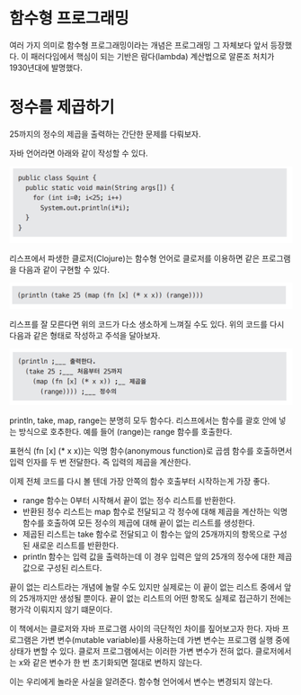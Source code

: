 # **함수형 프로그래밍**  
여러 가지 의미로 함수형 프로그래밍이라는 개념은 프로그래밍 그 자체보다 앞서 등장했다. 이 패러다임에서 핵심이 되는 기반은 람다(lambda) 계산법으로 
알론조 처치가 1930년대에 발명했다.  
  
# **정수를 제곱하기**  
25까지의 정수의 제곱을 출력하는 간단한 문제를 다뤄보자.  
  
자바 언어라면 아래와 같이 작성할 수 있다.  
  
![img.png](image/img.png)  
  
리스프에서 파생한 클로저(Clojure)는 함수형 언어로 클로저를 이용하면 같은 프로그램을 다음과 같이 구현할 수 있다.  
  
![img.png](image/img2.png)  
  
리스프를 잘 모른다면 위의 코드가 다소 생소하게 느껴질 수도 있다. 위의 코드를 다시 다음과 같은 형태로 작성하고 주석을 달아보자.  
  
![img.png](image/img3.png)  
  
println, take, map, range는 분명히 모두 함수다. 리스프에서는 함수를 괄호 안에 넣는 방식으로 호추한다. 예를 들어 (range)는 range 함수를 호출한다.  
  
표현식 (fn [x] (* x x))는 익명 함수(anonymous function)로 곱셈 함수를 호출하면서 입력 인자를 두 번 전달한다. 즉 입력의 제곱을 계산한다.  
  
이제 전체 코드를 다시 볼 텐데 가장 안쪽의 함수 호출부터 시작하는게 가장 좋다.  
  
- range 함수는 0부터 시작해서 끝이 없는 정수 리스트를 반환한다.  
- 반환된 정수 리스트는 map 함수로 전달되고 각 정수에 대해 제곱을 계산하는 익명 함수를 호출하여 모든 정수의 제곱에 대해 끝이 없는 리스트를 생성한다.  
- 제곱된 리스트는 take 함수로 전달되고 이 함수는 앞의 25개까지의 항목으로 구성된 새로운 리스트를 반환한다.  
- println 함수는 입력 값을 출력하는데 이 경우 입력은 앞의 25개의 정수에 대한 제곱 값으로 구성된 리스트다.  
  
끝이 없는 리스트라는 개념에 놀랄 수도 있지만 실제로는 이 끝이 없는 리스트 중에서 앞의 25개까지만 생성될 뿐이다. 끝이 없는 리스트의 어떤 항목도 
실제로 접근하기 전에는 평가각 이뤄지지 않기 떄문이다.  
  
이 책에서는 클로저와 자바 프로그램 사이의 극단적인 차이를 짚어보고자 한다. 자바 프로그램은 가변 변수(mutable variable)를 사용하는데 가변 변수는 
프로그램 실행 중에 상태가 변할 수 있다. 클로저 프로그램에서는 이러한 가변 변수가 전혀 없다. 클로저에서는 x와 같은 변수가 한 번 초기화되면 절대로 
변하지 않는다.  
  
이는 우리에게 놀라운 사실을 알려준다. 함수형 언어에서 변수는 변경되지 않는다.  
  
